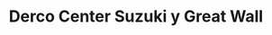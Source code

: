 ---
title: "Derco Center Suzuki y Great Wall"
url: /frutillar/derco-center-suzuki-y-great-wall/
shop: Autohaus
---